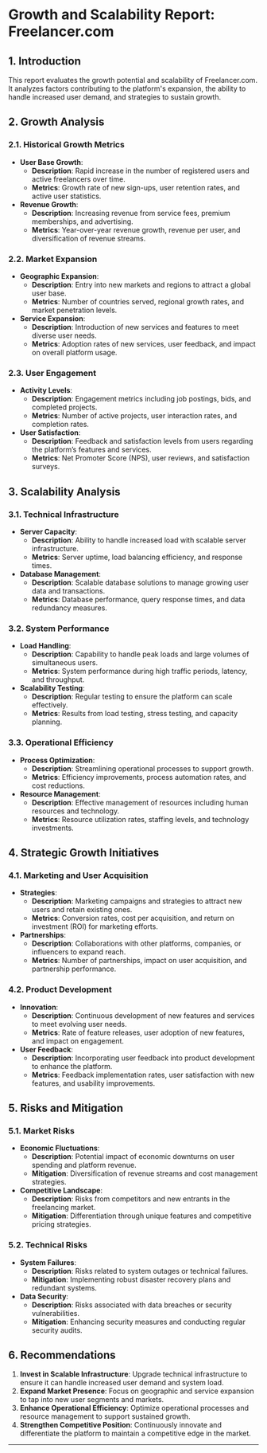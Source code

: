# **Growth and Scalability Report: Freelancer.com**

## **1. Introduction**
This report evaluates the growth potential and scalability of Freelancer.com. It analyzes factors contributing to the platform's expansion, the ability to handle increased user demand, and strategies to sustain growth.

## **2. Growth Analysis**

### **2.1. Historical Growth Metrics**
- **User Base Growth**:
  - **Description**: Rapid increase in the number of registered users and active freelancers over time.
  - **Metrics**: Growth rate of new sign-ups, user retention rates, and active user statistics.
- **Revenue Growth**:
  - **Description**: Increasing revenue from service fees, premium memberships, and advertising.
  - **Metrics**: Year-over-year revenue growth, revenue per user, and diversification of revenue streams.

### **2.2. Market Expansion**
- **Geographic Expansion**:
  - **Description**: Entry into new markets and regions to attract a global user base.
  - **Metrics**: Number of countries served, regional growth rates, and market penetration levels.
- **Service Expansion**:
  - **Description**: Introduction of new services and features to meet diverse user needs.
  - **Metrics**: Adoption rates of new services, user feedback, and impact on overall platform usage.

### **2.3. User Engagement**
- **Activity Levels**:
  - **Description**: Engagement metrics including job postings, bids, and completed projects.
  - **Metrics**: Number of active projects, user interaction rates, and completion rates.
- **User Satisfaction**:
  - **Description**: Feedback and satisfaction levels from users regarding the platform’s features and services.
  - **Metrics**: Net Promoter Score (NPS), user reviews, and satisfaction surveys.

## **3. Scalability Analysis**

### **3.1. Technical Infrastructure**
- **Server Capacity**:
  - **Description**: Ability to handle increased load with scalable server infrastructure.
  - **Metrics**: Server uptime, load balancing efficiency, and response times.
- **Database Management**:
  - **Description**: Scalable database solutions to manage growing user data and transactions.
  - **Metrics**: Database performance, query response times, and data redundancy measures.

### **3.2. System Performance**
- **Load Handling**:
  - **Description**: Capability to handle peak loads and large volumes of simultaneous users.
  - **Metrics**: System performance during high traffic periods, latency, and throughput.
- **Scalability Testing**:
  - **Description**: Regular testing to ensure the platform can scale effectively.
  - **Metrics**: Results from load testing, stress testing, and capacity planning.

### **3.3. Operational Efficiency**
- **Process Optimization**:
  - **Description**: Streamlining operational processes to support growth.
  - **Metrics**: Efficiency improvements, process automation rates, and cost reductions.
- **Resource Management**:
  - **Description**: Effective management of resources including human resources and technology.
  - **Metrics**: Resource utilization rates, staffing levels, and technology investments.

## **4. Strategic Growth Initiatives**

### **4.1. Marketing and User Acquisition**
- **Strategies**:
  - **Description**: Marketing campaigns and strategies to attract new users and retain existing ones.
  - **Metrics**: Conversion rates, cost per acquisition, and return on investment (ROI) for marketing efforts.
- **Partnerships**:
  - **Description**: Collaborations with other platforms, companies, or influencers to expand reach.
  - **Metrics**: Number of partnerships, impact on user acquisition, and partnership performance.

### **4.2. Product Development**
- **Innovation**:
  - **Description**: Continuous development of new features and services to meet evolving user needs.
  - **Metrics**: Rate of feature releases, user adoption of new features, and impact on engagement.
- **User Feedback**:
  - **Description**: Incorporating user feedback into product development to enhance the platform.
  - **Metrics**: Feedback implementation rates, user satisfaction with new features, and usability improvements.

## **5. Risks and Mitigation**

### **5.1. Market Risks**
- **Economic Fluctuations**:
  - **Description**: Potential impact of economic downturns on user spending and platform revenue.
  - **Mitigation**: Diversification of revenue streams and cost management strategies.
- **Competitive Landscape**:
  - **Description**: Risks from competitors and new entrants in the freelancing market.
  - **Mitigation**: Differentiation through unique features and competitive pricing strategies.

### **5.2. Technical Risks**
- **System Failures**:
  - **Description**: Risks related to system outages or technical failures.
  - **Mitigation**: Implementing robust disaster recovery plans and redundant systems.
- **Data Security**:
  - **Description**: Risks associated with data breaches or security vulnerabilities.
  - **Mitigation**: Enhancing security measures and conducting regular security audits.

## **6. Recommendations**

1. **Invest in Scalable Infrastructure**: Upgrade technical infrastructure to ensure it can handle increased user demand and system load.
2. **Expand Market Presence**: Focus on geographic and service expansion to tap into new user segments and markets.
3. **Enhance Operational Efficiency**: Optimize operational processes and resource management to support sustained growth.
4. **Strengthen Competitive Position**: Continuously innovate and differentiate the platform to maintain a competitive edge in the market.

---
